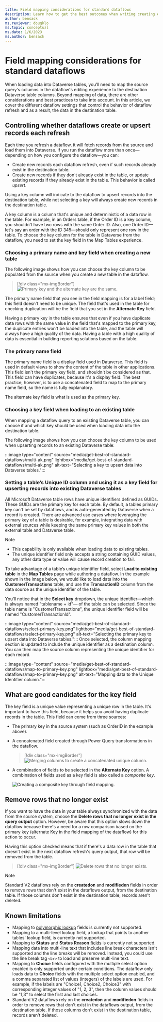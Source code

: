 ```yaml
---
title: Field mapping considerations for standard dataflows
description: Learn how to get the best outcomes when writing creating dataflows that write their output to Dataverse
author: bensack
ms.reviewer: dougklo
ms.topic: conceptual
ms.date: 1/6/2023
ms.author: bensack
---
```


# Field mapping considerations for standard dataflows

When loading data into Dataverse tables, you'll need to map the source query's columns in the dataflow's editing experience to the destination Dataverse table columns. Beyond mapping of data, there are other considerations and best practices to take into account. In this article, we cover the different dataflow settings that control the behavior of dataflow refresh and as a result, the data in the destination table.

## Controlling whether dataflows create or upsert records each refresh

Each time you refresh a dataflow, it will fetch records from the source and load them into Dataverse. If you run the dataflow more than once&mdash;depending on how you configure the dataflow&mdash;you can:

* Create new records each dataflow refresh, even if such records already exist in the destination table.
* Create new records if they don't already exist in the table, or update existing records if they already exist in the table. This behavior is called _upsert_.

Using a key column will indicate to the dataflow to upsert records into the destination table, while not selecting a key will always create new records in the destination table.

A key column is a column that's unique and deterministic of a data row in the table. For example, in an Orders table, if the Order ID is a key column, you shouldn't have two rows with the same Order ID. Also, one Order ID&mdash;let's say an order with the ID 345&mdash;should only represent one row in the table. To choose the key column for the table in Dataverse from the dataflow, you need to set the key field in the Map Tables experience.

### Choosing a primary name and key field when creating a new table

The following image shows how you can choose the key column to be populated from the source when you create a new table in the dataflow.

> [!div class="mx-imgBorder"]
> ![Primary key and the alternate key are the same.](media/get-best-of-standard-dataflows/pk-ak-same.png)

The primary name field that you see in the field mapping is for a label field; this field doesn't need to be unique. The field that's used in the table for checking duplication will be the field that you set in the **Alternate Key** field.

Having a primary key in the table ensures that even if you have duplicate data rows with the same value in the field that's mapped to the primary key, the duplicate entries won't be loaded into the table, and the table will always have a high quality of the data. Having a table with a high quality of data is essential in building reporting solutions based on the table.

### The primary name field

The primary name field is a display field used in Dataverse. This field is used in default views to show the content of the table in other applications. This field isn't the primary key field, and shouldn't be considered as that. This field can have duplicates, because it's a display field. The best practice, however, is to use a concatenated field to map to the primary name field, so the name is fully explanatory.

The alternate key field is what is used as the primary key.

### Choosing a key field when loading to an existing table

When mapping a dataflow query to an existing Dataverse table, you can choose if and which key should be used when loading data into the destination table.

The following image shows how you can choose the key column to be used when upserting records to an existing Dataverse table:

:::image type="content" source="media/get-best-of-standard-dataflows/multi-ak.png" lightbox="media/get-best-of-standard-dataflows/multi-ak.png" alt-text="Selecting a key to upsert data into Dataverse tables.":::

### Setting a table’s Unique ID column and using it as a key field for upserting records into existing Dataverse tables

All Microsoft Dataverse table rows have unique identifiers defined as GUIDs. These GUIDs are the primary key for each table. By default, a tables primary key can't be set by dataflows, and is auto-generated by Dataverse when a record is created. There are advanced use cases where leveraging the primary key of a table is desirable, for example, integrating data with external sources while keeping the same primary key values in both the external table and Dataverse table.

> [!NOTE]
>
> * This capability is only available when loading data to existing tables.
> * The unique identifier field only accepts a string containing GUID values, any other data type or value will cause record creation to fail.

To take advantage of a table’s unique identifier field, select **Load to existing table** in the **Map Tables** page while authoring a dataflow. In the example shown in the image below, we would like to load data into the **CustomerTransactions** table, and use the **TransactionID** column from the data source as the unique identifier of the table.

You'll notice that in the **Select key** dropdown, the unique identifier&mdash;which is always named "tablename + id"&mdash; of the table can be selected. Since the table name is "CustomerTransactions", the unique identifier field will be named "CustomerTransactionId".

:::image type="content" source="media/get-best-of-standard-dataflows/select-primary-key.png" lightbox="media/get-best-of-standard-dataflows/select-primary-key.png" alt-text="Selecting the primary key to upsert data into Dataverse tables.":::
Once selected, the column mapping section is updated to include the unique identifier as a destination column. You can then map the source column representing the unique identifier for each record.

:::image type="content" source="media/get-best-of-standard-dataflows/map-to-primary-key.png" lightbox="media/get-best-of-standard-dataflows/map-to-primary-key.png" alt-text="Mapping data to the Unique Identifier column.":::
## What are good candidates for the key field

The key field is a unique value representing a unique row in the table. It's important to have this field, because it helps you avoid having duplicate records in the table. This field can come from three sources:

* The primary key in the source system (such as OrderID in the example above).

* A concatenated field created through Power Query transformations in the dataflow.

  > [!div class="mx-imgBorder"]
  > ![Merging columns to create a concatenated unique column.](media/get-best-of-standard-dataflows/merge-columns-dataflow.png)

* A combination of fields to be selected in the **Alternate Key** option. A combination of fields used as a key field is also called a _composite key_.

  ![Creating a composite key through field mapping.](media/get-best-of-standard-dataflows/composite-key-mapping.png)

## Remove rows that no longer exist

If you want to have the data in your table always synchronized with the data from the source system, choose the **Delete rows that no longer exist in the query output** option. However, be aware that this option slows down the dataflow because there's a need for a row comparison based on the primary key (alternate Key in the field mapping of the dataflow) for this action to occur.

Having this option checked means that if there's a data row in the table that doesn't exist in the next dataflow refresh's query output, that row will be removed from the table.

> [!div class="mx-imgBorder"]
> ![Delete rows that no longer exists.](media/get-best-of-standard-dataflows/delete-rows-not-exist.png)

> [!NOTE]
> Standard V2 dataflows rely on the **createdon** and **modifiedon** fields in order to remove rows that don't exist in the dataflows output, from the destination table. If those columns don't exist in the destination table, records aren't deleted.

## Known limitations

* Mapping to [polymorphic lookup](/powerapps/maker/canvas-apps/working-with-references#polymorphic-lookups) fields is currently not supported.
* Mapping to a multi-level lookup field, a lookup that points to another tables' lookup field, is currently not supported.
* Mapping to **Status** and **Status Reason** [fields](/powerapps/developer/data-platform/define-custom-state-model-transitions#what-is-the-state-model) is currently not supported.
* Mapping data into multi-line text that includes line break characters isn't supported and the line breaks will be removed. Instead, you could use the line break tag `<br>` to load and preserve multi-line text.
* Mapping to **Choice** fields configured with the multiple select option enabled is only supported under certain conditions. The dataflow only loads data to **Choice** fields with the multiple select option enabled, and a comma separated list of values (integers) of the labels are used. For example, if the labels are "Choice1, Choice2, Choice3" with corresponding integer values of "1, 2, 3", then the column values should be "1,3" to select the first and last choices.
* Standard V2 dataflows rely on the **createdon** and **modifiedon** fields in order to remove rows that don't exist in the dataflows output, from the destination table. If those columns don't exist in the destination table, records aren't deleted.

